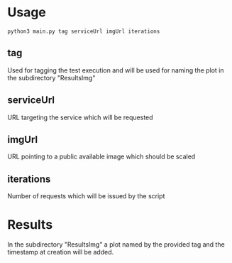 # Usage

    python3 main.py tag serviceUrl imgUrl iterations

## tag
Used for tagging the test execution and will be used for naming the plot in the subdirectory "ResultsImg"
## serviceUrl
URL targeting the service which will be requested
## imgUrl
URL pointing to a public available image which should be scaled
## iterations
Number of requests which will be issued by the script

# Results
In the subdirectory "ResultsImg" a plot named by the provided tag and the timestamp at creation will be added.
